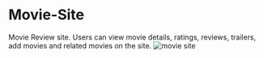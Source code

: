 # Movie-Site
Movie Review site. Users can view movie details, ratings, reviews, trailers, add movies and related movies on the site.
![movie site](https://github.com/Saravanakumar1802/Movie-Site/assets/106732392/99cea2fe-0c90-43ec-8025-d4ca57e71353)
